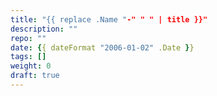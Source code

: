 ```yaml
---
title: "{{ replace .Name "-" " " | title }}"
description: ""
repo: ""
date: {{ dateFormat "2006-01-02" .Date }}
tags: []
weight: 0
draft: true
---
```

